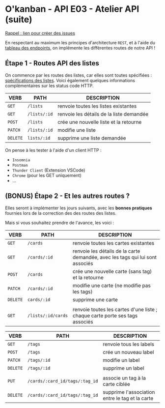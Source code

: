 # O'kanban - API E03 - Atelier API (suite)

[Rappel : lien pour créer des issues](https://github.com/O-clock-Pavlova/Soutien-ateliers/issues)

En respectant au maximum les principes d'architecture `REST`, et à l'aide du [tableau des endpoints](../resources/specifications/api-base-endpoints.md), on implémente les différentes routes de notre API !

## Étape 1 - Routes API des listes

On commence par les routes des listes, car elles sont toutes spécifiées : [spécifications des listes](../resources/specifications/api-lists-specifications.md). Voici également quelques informations complémentaires sur les status code HTTP. 

| VERB     | PATH         | DESCRIPTION                              |
| -------- | ------------ | ---------------------------------------- |
| `GET`    | `/lists`     | renvoie toutes les listes existantes     |
| `GET`    | `/lists/:id` | renvoie les détails de la liste demandée |
| `POST`   | `/lists`     | crée une nouvelle liste et la retourne   |
| `PATCH`  | `/lists/:id` | modifie une liste                        |
| `DELETE` | `lists/:id`  | supprime une liste demandée              |


On pense à les tester à l'aide d'un client HTTP : 
- `Insomnia`
- `Postman`
- `Thunder Client` (Extension VSCode)
- `Chrome` (pour les GET uniquement)
- ...

## (BONUS) Étape 2 - Et les autres routes ?

Elles seront à implémenter les jours suivants, avec les **bonnes pratiques** fournies lors de la correction des des routes des listes.

Mais si vous souhaitez prendre de l'avance, les voici :

| VERB     | PATH               | DESCRIPTION                                                                   |
|----------|--------------------|-------------------------------------------------------------------------------|
| `GET`    | `/cards`           | renvoie toutes les cartes existantes                                          |
| `GET`    | `/cards/:id`       | renvoie les détails de la carte demandée, avec les tags qui lui sont associés |
| `POST`   | `/cards`           | crée une nouvelle carte (sans tag) et la retourne                             |
| `PATCH`  | `/cards/:id`       | modifie une carte (ne modifie pas les tags)                                   |
| `DELETE` | `cards/:id`        | supprime une carte                                                            |
|          |                    |                                                                               |
| `GET`    | `/lists/:id/cards` | renvoie toutes les cartes d'une liste ; chaque carte porte ses tags associés  |


| VERB     | PATH                           | DESCRIPTION                                     |
| -------- | ------------------------------ | ----------------------------------------------- |
| `GET`    | `/tags`                        | renvoie tous les labels                         |
| `POST`   | `/tags`                        | crée un nouveau label                           |
| `PATCH`  | `/tags/:id`                    | modifie un label                                |
| `DELETE` | `/tags/:id`                    | supprime un label                               |
|          |                                |                                                 |
| `PUT`    | `/cards/:card_id/tags/:tag_id` | associe un tag à la carte ciblée                |
| `DELETE` | `/cards/:card_id/tags/:tag_id` | supprime l'association entre le tag et la carte |
